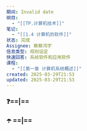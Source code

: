```yaml
---
期间: Invalid date
纲目:
  - "[[TP.计算机技术]]"
笔记:
  - "[[1.4 计算机的软件]]"
状态: 完成
Assignee: 蔡蔡鸿宇
信息类型: 规则设定
快速回答: 系统软件和应用软件
课程:
  - "[[第一章 计算机系统概述]]"
created: 2025-03-29T21:53
updated: 2025-03-29T21:53
---
```

### ❓==|==

### ☂️ ==|==